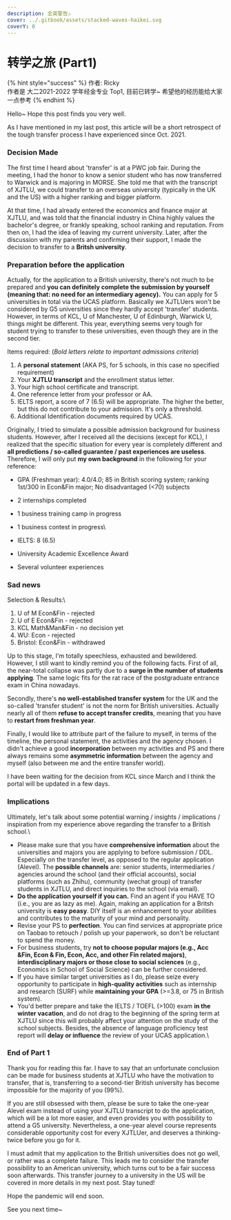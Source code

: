 ```yaml
---
description: 全英警告⚠️
cover: ../.gitbook/assets/stacked-waves-haikei.svg
coverY: 0
---
```


# 转学之旅 (Part1)

{% hint style="success" %}
作者: Ricky \
作者是 大二2021-2022 学年经金专业 Top1, 目前已转学\~ 希望他的经历能给大家一点参考
{% endhint %}

Hello\~ Hope this post finds you very well.

As I have mentioned in my last post, this article will be a short retrospect of the tough transfer process I have experienced since Oct. 2021.

### **Decision Made**

The first time I heard about 'transfer' is at a PWC job fair. During the meeting, I had the honor to know a senior student who has now transferred to Warwick and is majoring in MORSE. She told me that with the transcript of XJTLU, we could transfer to an overseas university (typically in the UK and the US) with a higher ranking and bigger platform.&#x20;

At that time, I had already entered the economics and finance major at XJTLU, and was told that the financial industry in China highly values the bachelor's degree, or frankly speaking, school ranking and reputation. From then on, I had the idea of leaving my current university. Later, after the discussion with my parents and confirming their support, I made the decision to transfer to a **Britsh university**.

### **Preparation before the application**

Actually, for the application to a British university, there's not much to be prepared and **you can definitely complete the submission by yourself (meaning that: no need for an intermediary agency).** You can apply for 5 universities in total via the UCAS platform. Basically we XJTLUers won't be considered by G5 universities since they hardly accept 'transfer' students. However, in terms of KCL, U of Manchester, U of Edinburgh, Warwick U, things might be different. This year, everything seems very tough for student trying to transfer to these universities, even though they are in the second tier.

Items required: (_Bold letters relate to important admissions criteria_)

1. A **personal statement** (AKA PS, for 5 schools, in this case no specified requirement)
2. Your **XJTLU transcript** and the enrollment status letter.
3. Your high school certificate and transcript.
4. One reference letter from your professor or AA.
5. IELTS report, a score of 7 (6.5) will be appropriate. The higher the better, but this do not contribute to your admission. It's only a threshold.
6. Additional Identification documents required by UCAS.

Originally, I tried to simulate a possible admission background for business students. However, after I received all the decisions (except for KCL), I realized that the specific situation for every year is completely different and **all predictions / so-called guarantee / past experiences are useless**. Therefore, I will only put **my own background** in the following for your reference:

* GPA (Freshman year): 4.0/4.0; 85 in British scoring system; ranking 1st/300 in Econ\&Fin major; No disadvantaged (<70) subjects
* 2 internships completed
* 1 business training camp in progress
* 1 business contest in progress\

* IELTS: 8 (6.5)&#x20;
* University Academic Excellence Award
* Several volunteer experiences

### **Sad news**

Selection & Results:\


1. U of M Econ\&Fin - rejected
2. U of E Econ\&Fin - rejected
3. KCL Math\&Man\&Fin - no decision yet
4. WU: Econ - rejected
5. Bristol: Econ\&Fin - withdrawed

Up to this stage, I'm totally speechless, exhausted and bewildered. However, I still want to kindly remind you of the following facts. First of all, the near-total collapse was partly due to a **surge in the number of students applying**. The same logic fits for the rat race of the postgraduate entrance exam in China nowadays.&#x20;

Secondly, there's **no well-established transfer system** for the UK and the so-called 'transfer student' is not the norm for British universities. Actually nearly all of them **refuse to accept transfer credits**, meaning that you have to **restart from freshman year**.&#x20;

Finally, I would like to attribute part of the failure to myself, in terms of the timeline, the personal statement, the activities and the agency chosen. I didn't achieve a good **incorporation** between my activities and PS and there always remains some **asymmetric information** between the agency and myself (also between me and the entire transfer world).

I have been waiting for the decision from KCL since March and I think the portal will be updated in a few days.

### **Implications**

Ultimately, let's talk about some potential warning / insights / implications / inspiration from my experience above regarding the transfer to a British school.\


* Please make sure that you have **comprehensive information** about the universities and majors you are applying to before submission / DDL. Especially on the transfer level, as opposed to the regular application (Alevel). The **possible channels** are: senior students, intermediaries / agencies around the school (and their official accounts), social platforms (such as Zhihu), community (wechat group) of transfer students in XJTLU, and direct inquiries to the school (via email).
* **Do the application yourself if you can.** Find an agent if you HAVE TO (i.e., you are as lazy as me). Again, making an application for a Britsh university is **easy peasy**. DIY itself is an enhancement to your abilities and contributes to the maturity of your mind and personality.
* Revise your PS to **perfection**. You can find services at appropriate price on Taobao to retouch / polish up your paperwork, so don't be reluctant to spend the money.
* For business students, try **not to choose popular majors (**e.g., Acc \&Fin, Econ & Fin, Econ, Acc, and other Fin related majors**)**, **interdisciplinary majors or those close to social sciences** (e.g., Economics in School of Social Science) can be further considered.
* If you have similar target universities as I do, please seize every opportunity to participate in **high-quality activities** such as internship and research (SURF) while **maintaining your GPA** (>=3.8, or 75 in British system).
* You'd better prepare and take the IELTS / TOEFL (>100) exam **in the winter vacation**, and do not drag to the beginning of the spring term at XJTLU since this will probably affect your attention on the study of the school subjects. Besides, the absence of language proficiency test report will **delay or influence** the review of your UCAS application.\


### **End of Part 1**

Thank you for reading this far. I have to say that an unfortunate conclusion can be made for business students at XJTLU who have the motivation to transfer, that is,  transferring to a second-tier British university has become impossible for the majority of you (99%).&#x20;

If you are still obsessed with them, please be sure to take the one-year Alevel exam instead of using your XJTLU transcript to do the application, which will be a lot more easier, and even provides you with possibility to attend a G5 university. Nevertheless, a one-year alevel course represents considerable opportunity cost for every XJTLUer, and deserves a thinking-twice before you go for it.

I must admit that my application to the British universities does not go well, or rather was a complete failure. This leads me to consider the transfer possibility to an American university, which turns out to be a fair success soon afterwards. This transfer journey to a university in the US will be covered in more details in my next post. Stay tuned!

Hope the pandemic will end soon.

See you next time\~
